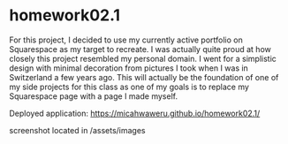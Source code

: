 # homework02.1

For this project, I decided to use my currently active portfolio on Squarespace as my target to recreate. I was actually quite proud at how closely this project resembled my personal domain. I went for a simplistic design with minimal decoration from pictures I took when I was in Switzerland a few years ago. This will actually be the foundation of one of my side projects for this class as one of my goals is to replace my Squarespace page with a page I made myself.

Deployed application: https://micahwaweru.github.io/homework02.1/

screenshot located in /assets/images
